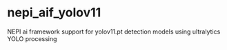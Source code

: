 # nepi_aif_yolov11
NEPI ai framework support for yolov11.pt detection models using ultralytics YOLO processing
